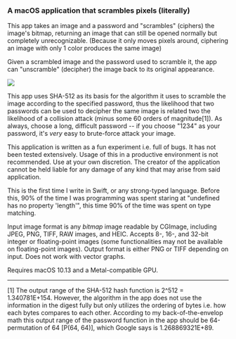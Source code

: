 ###  A macOS application that scrambles pixels (literally) 

This app takes an image and a password and "scrambles" (ciphers) the image's bitmap, returning an image that can still be opened normally but completely unrecognizable. (Because it only moves pixels around, ciphering an image with only 1 color produces the same image)

Given a scrambled image and the password used to scramble it, the app can "unscramble" (decipher) the image back to its original appearance. 

![](demo.gif)

This app uses SHA-512 as its basis for the algorithm it uses to scramble the image according to the specified password, thus the likelihood that two passwords can be used to decipher the same image is related two the likelihood of a collision attack (minus some 60 orders of magnitude[1]). As always, choose a long, difficult password -- if you choose "1234" as your password, it's _very_ easy to brute-force attack your image.

This application is written as a fun experiment i.e. full of bugs. It has not been tested extensively. Usage of this in a productive environment is not recommended. Use at your own discretion. The creator of the application cannot be held liable for any damage of any kind that may arise from said application.

This is the first time I write in Swift, or any strong-typed language. Before this, 90% of the time I was programming was spent staring at "undefined has no property 'length'", this time 90% of the time was spent on type matching.

Input image format is any _bitmap_ image readable by CGImage, including JPEG, PNG, TIFF, RAW images, and HEIC. Accepts 8-, 16-, and 32-bit integer or floating-point images (some functionalities may not be available on floating-point images). Output format is either PNG or TIFF depending on input. Does not work with vector graphs. 

Requires macOS 10.13 and a Metal-compatible GPU.

---

[1] The output range of the SHA-512 hash function is 2^512 = 1.340781E+154. However, the algorithm in the app does not use the information in the digest fully but only utilizes the ordering of bytes i.e. how each bytes compares to each other. According to my back-of-the-envelop math this output range of the password function in the app should be 64-permutation of 64 [P(64, 64)], which Google says is 1.268869321E+89.
